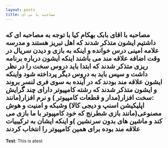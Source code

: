 ```yaml
---
layout: posts
title: مصاحبه با تی ای
---
```

مصاحبه با اقای بابک بهکام کیا
با توجه به مصاحبه ای که داشتیم ایشون متذکر شدند که اهل تبریز هستند و مدرسه علامه امینی درس خوانده و اینکه به بازی
و دیدن سریال در وقت اضافه علاقه مند می باشند اینکه ایشون درباره برنامه ریزی متذکر شدند که ابتدا باید دروس سخت را در نظر داشت و سپس باید به دروس دیگر پرداخته شود واینکه ایشون علاقه مند بودند که در آینده به سوی فری لنسر بروند و ایشون متذکر شدند که رشته کامپیوتر دارای چند گرایش :سخت افزار(مدار و قطعات کامپیوتر ) و نرم افزار(مانند اپلیکیشن اسنپ و دیجی کالا) 
وشبکه و امنیت و هوش مصنوعی(مانند بازی شطرنج که خود کامپیوتر با ما بازی می کند و ماشین های بدون سرنشین )و اینکه ایشان به ترکیبیات علاقه مند بوده برای همین کامپیوتر را انتخاب کردند
---
**Test**: This is atest
